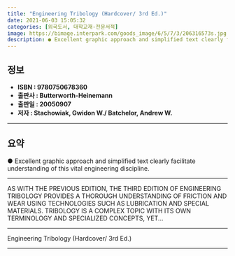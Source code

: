 ```yaml
---
title: "Engineering Tribology (Hardcover/ 3rd Ed.)"
date: 2021-06-03 15:05:32
categories: [외국도서, 대학교재-전문서적]
image: https://bimage.interpark.com/goods_image/6/5/7/3/206316573s.jpg
description: ● Excellent graphic approach and simplified text clearly facilitate understanding of this vital engineering discipline.
---
```


## **정보**

- **ISBN : 9780750678360**
- **출판사 : Butterworth-Heinemann**
- **출판일 : 20050907**
- **저자 : Stachowiak, Gwidon W./ Batchelor, Andrew W.**

------



## **요약**

●  Excellent graphic approach and simplified text clearly facilitate understanding of this vital engineering discipline.

------

AS WITH THE PREVIOUS EDITION, THE THIRD EDITION OF ENGINEERING TRIBOLOGY PROVIDES A THOROUGH UNDERSTANDING OF FRICTION AND WEAR USING TECHNOLOGIES SUCH AS LUBRICATION AND SPECIAL MATERIALS. TRIBOLOGY IS A COMPLEX TOPIC WITH ITS OWN TERMINOLOGY AND SPECIALIZED CONCEPTS, YET... 

------


Engineering Tribology (Hardcover/ 3rd Ed.) 

------


